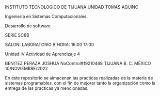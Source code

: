 INSTITUTO TECNOLOGICO DE TIJUANA
UNIDAD TOMAS AQUINO

Ingeniería en Sistemas Computacionales.

Desarrollo de software


























SERIE SC8B

SALON: LABORATORIO B HORA: 16:00 17:00

Unidad IV Actividad de Aprendizaje 4

BENITEZ PERAZA JOSHUA       NoControl#19210468
TIJUANA B. C. MÉXICO                                                                  10/NOVIEMBRE/2022

En este repositorio se almacenan las practicas realizadas de la materia de sistemas programables, con el fin de mejorar tanto la organización como la entrega de las practicas ya mencionadas.
